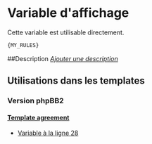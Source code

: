 # Variable d'affichage


Cette variable est utilisable directement.

```html
{MY_RULES}
```

##Description
[*Ajouter une description*](https://fa-tvars.appspot.com/var/MY_RULES)

## Utilisations dans les templates

### Version phpBB2

#### [Template agreement](subsilver/agreement.md#readme)
* [Variable &agrave; la ligne 28](../subsilver/agreement.tpl#L28)